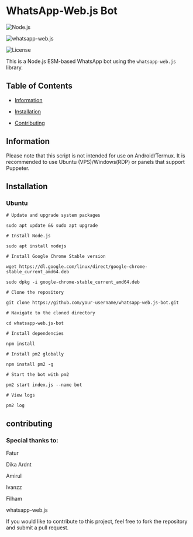 

# WhatsApp-Web.js Bot

![Node.js](https://img.shields.io/badge/Node.js-v18.16.0-green)

![whatsapp-web.js](https://img.shields.io/badge/whatsapp--web.js-v1.19.5-blue)

![License](https://img.shields.io/badge/license-MIT-yellow)

This is a Node.js ESM-based WhatsApp bot using the `whatsapp-web.js` library.

## Table of Contents

- [Information](#information)

- [Installation](#installation)

- [Contributing](#contributing)

## Information

Please note that this script is not intended for use on Android/Termux. It is recommended to use Ubuntu (VPS)/Windows(RDP) or panels that support Puppeter.

## Installation

### Ubuntu

```
# Update and upgrade system packages

sudo apt update && sudo apt upgrade

# Install Node.js

sudo apt install nodejs

# Install Google Chrome Stable version

wget https://dl.google.com/linux/direct/google-chrome-stable_current_amd64.deb

sudo dpkg -i google-chrome-stable_current_amd64.deb

# Clone the repository

git clone https://github.com/your-username/whatsapp-web.js-bot.git

# Navigate to the cloned directory

cd whatsapp-web.js-bot

# Install dependencies

npm install

# Install pm2 globally

npm install pm2 -g

# Start the bot with pm2

pm2 start index.js --name bot

# View logs

pm2 log
```

## contributing

### Special thanks to:

Fatur

Dika Ardnt

Amirul

Ivanzz

Filham

whatsapp-web.js

If you would like to contribute to this project, feel free to fork the repository and submit a pull request.
